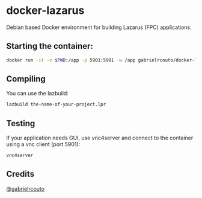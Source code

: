 docker-lazarus
===========

Debian based Docker environment for building Lazarus (FPC) applications.


## Starting the container:

```bash
docker run -it -v $PWD:/app -p 5901:5901 -w /app gabrielrcouto/docker-lazarus:latest /bin/bash
```


## Compiling

You can use the lazbuild:

```bash
lazbuild the-name-of-your-project.lpr

```


## Testing

If your application needs GUI, use vnc4server and connect to the container using a vnc client (port 5901):

```bash
vnc4server
```


## Credits

[@gabrielrcouto](http://www.twitter.com/gabrielrcouto)
